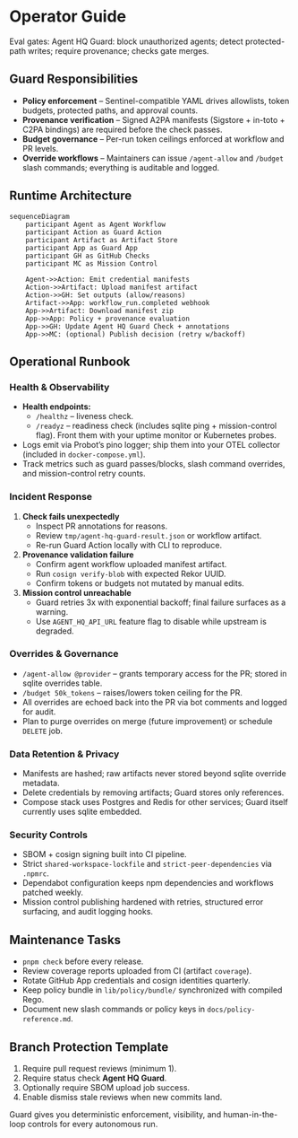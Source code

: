 # Operator Guide

Eval gates: Agent HQ Guard: block unauthorized agents; detect protected-path writes; require provenance; checks gate merges.

## Guard Responsibilities

- **Policy enforcement** – Sentinel-compatible YAML drives allowlists, token budgets, protected paths, and approval counts.
- **Provenance verification** – Signed A2PA manifests (Sigstore + in-toto + C2PA bindings) are required before the check passes.
- **Budget governance** – Per-run token ceilings enforced at workflow and PR levels.
- **Override workflows** – Maintainers can issue `/agent-allow` and `/budget` slash commands; everything is auditable and logged.

## Runtime Architecture

```mermaid
sequenceDiagram
    participant Agent as Agent Workflow
    participant Action as Guard Action
    participant Artifact as Artifact Store
    participant App as Guard App
    participant GH as GitHub Checks
    participant MC as Mission Control

    Agent->>Action: Emit credential manifests
    Action->>Artifact: Upload manifest artifact
    Action->>GH: Set outputs (allow/reasons)
    Artifact->>App: workflow_run.completed webhook
    App->>Artifact: Download manifest zip
    App->>App: Policy + provenance evaluation
    App->>GH: Update Agent HQ Guard Check + annotations
    App->>MC: (optional) Publish decision (retry w/backoff)
```

## Operational Runbook

### Health & Observability

- **Health endpoints:**
  - `/healthz` – liveness check.
  - `/readyz` – readiness check (includes sqlite ping + mission-control flag).
    Front them with your uptime monitor or Kubernetes probes.
- Logs emit via Probot’s pino logger; ship them into your OTEL collector (included in `docker-compose.yml`).
- Track metrics such as guard passes/blocks, slash command overrides, and mission-control retry counts.

### Incident Response

1. **Check fails unexpectedly**
   - Inspect PR annotations for reasons.
   - Review `tmp/agent-hq-guard-result.json` or workflow artifact.
   - Re-run Guard Action locally with CLI to reproduce.
2. **Provenance validation failure**
   - Confirm agent workflow uploaded manifest artifact.
   - Run `cosign verify-blob` with expected Rekor UUID.
   - Confirm tokens or budgets not mutated by manual edits.
3. **Mission control unreachable**
   - Guard retries 3x with exponential backoff; final failure surfaces as a warning.
   - Use `AGENT_HQ_API_URL` feature flag to disable while upstream is degraded.

### Overrides & Governance

- `/agent-allow @provider` – grants temporary access for the PR; stored in sqlite overrides table.
- `/budget 50k_tokens` – raises/lowers token ceiling for the PR.
- All overrides are echoed back into the PR via bot comments and logged for audit.
- Plan to purge overrides on merge (future improvement) or schedule `DELETE` job.

### Data Retention & Privacy

- Manifests are hashed; raw artifacts never stored beyond sqlite override metadata.
- Delete credentials by removing artifacts; Guard stores only references.
- Compose stack uses Postgres and Redis for other services; Guard itself currently uses sqlite embedded.

### Security Controls

- SBOM + cosign signing built into CI pipeline.
- Strict `shared-workspace-lockfile` and `strict-peer-dependencies` via `.npmrc`.
- Dependabot configuration keeps npm dependencies and workflows patched weekly.
- Mission control publishing hardened with retries, structured error surfacing, and audit logging hooks.

## Maintenance Tasks

- `pnpm check` before every release.
- Review coverage reports uploaded from CI (artifact `coverage`).
- Rotate GitHub App credentials and cosign identities quarterly.
- Keep policy bundle in `lib/policy/bundle/` synchronized with compiled Rego.
- Document new slash commands or policy keys in `docs/policy-reference.md`.

## Branch Protection Template

1. Require pull request reviews (minimum 1).
2. Require status check **Agent HQ Guard**.
3. Optionally require SBOM upload job success.
4. Enable dismiss stale reviews when new commits land.

Guard gives you deterministic enforcement, visibility, and human-in-the-loop controls for every autonomous run.
